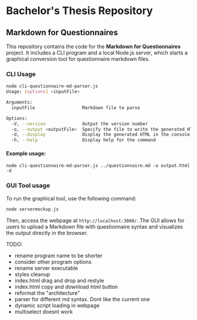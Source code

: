 # Bachelor's Thesis Repository

## Markdown for Questionnaires

This repository contains the code for the **Markdown for Questionnaires** project. It includes a CLI program and a local Node.js server, which starts a graphical conversion tool for questionnaire markdown files.

### CLI Usage

```bash
node cli-questionnaire-md-parser.js
Usage: [options] <inputFile>

Arguments:
  inputFile                  Markdown file to parse

Options:
  -V, --version              Output the version number
  -o, --output <outputFile>  Specify the file to write the generated HTML to
  -d, --display              Display the generated HTML in the console
  -h, --help                 Display help for the command
```

#### Example usage:

`node cli-questionnaire-md-parser.js ../questionnaire.md -o output.html -d`

### GUI Tool usage

To run the graphical tool, use the following command:

```bash
node servermockup.js
```

Then, access the webpage at `http://localhost:3000/`. The GUI allows for users to upload a Markdown file with questionnaire syntax and visualizes the output directly in the browser.

TODO:

-   rename program name to be shorter
-   consider other program options
-   rename server executable
-   styles cleanup
-   index.html drag and drop and restyle
-   index.html copy and download html button
-   reformat the "architecture"
-   parser for different md syntax. Dont like the current one
-   dynamic script loading in webpage
-   multiselect doesnt work
